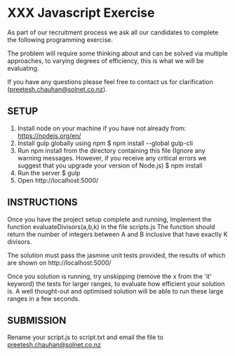 
XXX Javascript Exercise
==========================
As  part of our recruitment process we ask all our candidates to complete the following programming exercise.

The problem will require some thinking about and can be solved via multiple approaches,
to varying degrees of efficiency, this is what we will be  evaluating.

If you have any questions please feel free to contact us for clarification (preetesh.chauhan@solnet.co.nz).

SETUP
-----

1. Install node on your machine if you have not already from: https://nodejs.org/en/
2. Install gulp globally using npm
    $ npm install --global gulp-cli
2. Run npm install from the directory containing this file (Ignore any warning messages. However, if you receive any critical errors we suggest that you upgrade your version of Node.js)
    $ npm install
3. Run the server
    $ gulp
4. Open http://localhost:5000/

INSTRUCTIONS
------------
Once you have the project setup complete and running, Implement the function evaluateDivisors(a,b,k) in the file scripts.js
The function should return the number of integers between A and B inclusive that have exactly K divisors.

The solution must pass the jasmine unit tests provided, the results of which are shown on http://localhost:5000/

Once you solution is running, try unskipping (remove the x from the 'it' keyword) the tests for larger ranges, to evaluate how efficient your solution is.
A well thought-out and optimised solution will be able to run these large ranges in a few seconds.

SUBMISSION
----------
Rename your script.js to script.txt and email the file to preetesh.chauhan@solnet.co.nz
